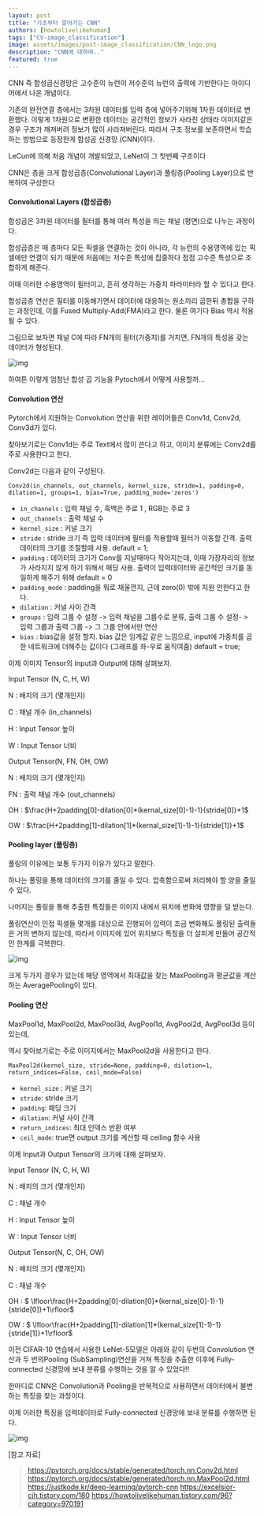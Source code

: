 ```yaml
---
layout: post
title: "기초부터 알아가는 CNN"
authors: [howtolivelikehuman]
tags: ["CV-image_classification"]
image: assets/images/post-image_classification/CNN_logo.png
description: "CNN에 대하여.."
featured: true
---
```


CNN 즉 합성곱신경망은 고수준의 뉴런이 저수준의 뉴런의 출력에 기반한다는 아이디어에서 나온 개념이다.

기존의 완전연결 층에서는 3차원 데이터를 입력 층에 넣어주기위해 1차원 데이터로 변환했다.  이렇게 1차원으로 변환한 데이터는 공간적인 정보가 사라진 상태라 이미지같은 경우 구조가 깨져버려 정보가 많이 사라져버린다. 따라서 구조 정보를 보존하면서 학습하는 방법으로 등장한게 합성곱 신경망 (CNN)이다.

LeCun에 의해 처음 개념이 개발되었고, LeNet이 그 첫번째 구조이다

CNN은 층을 크게 합성곱층(Convolutional Layer)과 풀링층(Pooling Layer)으로 반복하여 구성한다

#### Convolutional Layers (합성곱층)

합성곱은 3차원 데이터를 필터를 통해 여러 특성을 띄는 채널 (평면)으로 나누는 과정이다.

합성곱층은 매 층마다 모든 픽셀을 연결하는 것이 아니라, 각 뉴런의 수용영역에 있는 픽셀에만 연결이 되기 때문에 처음에는 저수준 특성에 집중하다 점점 고수준 특성으로 조합하게 해준다.

이때 이러한 수용영역이 필터이고, 흔히 생각하는 가중치 파라미터라 할 수 있다고 한다.

합성곱층 연산은 필터를 이동해가면서 데이터에 대응하는 원소끼리 곱한뒤 총합을 구하는 과정인데, 이를 Fused Multiply-Add(FMA)라고 한다. 물론 여기다 Bias 역시 적용될 수 있다.

그림으로 보자면 채널 C에 따라 FN개의 필터(가중치)를 거치면, FN개의 특성을 갖는 데이터가 형성된다.

![img](https://blog.kakaocdn.net/dn/b3FkeR/btqKibpnict/hvXg8asb8TsDP0kTVKnXsK/img.png)

하여튼 이렇게 엄청난 합성 곱 기능을 Pytoch에서 어떻게 사용할까...

#### Convolution 연산

Pytorch에서 지원하는 Convolution 연산을 위한 레이어들은 Conv1d, Conv2d, Conv3d가 있다.

찾아보기로는 Conv1d는 주로 Text에서 많이 쓴다고 하고, 이미지 분류에는 Conv2d를 주로 사용한다고 한다.

Conv2d는 다음과 같이 구성된다.

`Conv2d(in_channels, out_channels, kernel_size, stride=1, padding=0, dilation=1, groups=1, bias=True, padding_mode='zeros')`

* `in_channels` : 입력 채널 수, 흑백은 주로 1 , RGB는 주로 3
* `out_channels` : 출력 채널 수
* `kernel_size` :  커널 크기
* `stride` :  stride 크기 즉 입력 데이터에 필터를 적용할때 필터가 이동할 간격. 출력 데이터의 크기를 조절할때 사용. default = 1;
* `padding` : 데이터의 크기가 Conv를 지날때마다 작아지는데, 이때 가장자리의 정보가 사라지지 않게 하기 위해서 패딩 사용.  출력이 입력데이터와 공간적인 크기를 동일하게 해주기 위해 default = 0
* `padding_mode` : padding을 뭐로 채울껀지, 근데 zero(0) 밖에 지원 안한다고 한다.
* `dilation` : 커널 사이 간격
* `groups` : 입력 그룹 수 설정 -> 입력 채널을 그룹수로 분류, 출력 그룹 수 설정- > 입력 그룹과 출력 그룹 -> 그 그룹 안에서만 연산
* `bias` : bias값을 설정 할지. bias 값은 임계값 같은 느낌으로, input에 가중치를 곱한 네트워크에 더해주는 값이다 (그래프를 좌-우로 움직여줌) default = true;

이제 이미지 Tensor의 Input과 Output에 대해 살펴보자.

Input Tensor (N, C, H, W)

N : 배치의 크기 (몇개인지)

C : 채널 개수 (in_channels)

H : Input Tensor 높이

W : Input Tensor 너비

Output Tensor(N, FN, OH, OW)

N : 배치의 크기 (몇개인지)

FN : 출력 채널 개수 (out_channels)

OH : $\frac{H+2padding[0]-dilation[0]*(kernal_size[0]-1)-1}{stride[0]}+1$

OW : $\frac{H+2padding[1]-dilation[1]*(kernal_size[1]-1)-1}{stride[1]}+1$

#### Pooling layer (풀링층)

풀링의 이유에는 보통 두가지 이유가 있다고 말한다.

하나는 풀링을 통해 데이터의 크기를 줄일 수 있다. 압축함으로써 처리해야 할 양을 줄일 수 있다.

나머지는 풀링을 통해 추출한 특징들은 이미지 내에서 위치에 변화에 영향을 덜 받는다.

풀링연산이 인접 픽셀들 몇개를 대상으로 진행되어 입력이 조금 변화해도 풀링된 출력들은 거의 변하지 않는데, 따라서 이미지에 있어 위치보다 특징을 더 살피게 만들어 공간적인 한계를 극복한다.

![img](https://blog.kakaocdn.net/dn/cmI0rh/btqJ8glHhF6/mkPA9EbTlCOLwzfzWwFio1/img.png)

크게 두가지 경우가 있는데 해당 영역에서 최대값을 찾는 MaxPooling과 평균값을 계산하는 AveragePooling이 있다.

#### Pooling 연산

MaxPool1d, MaxPool2d, MaxPool3d, AvgPool1d, AvgPool2d, AvgPool3d 등이 있는데,

역시 찾아보기로는 주로 이미지에서는 MaxPool2d을 사용한다고 한다.

`MaxPool2d(kernel_size, stride=None, padding=0, dilation=1, return_indices=False, ceil_mode=False)`

* `kernel_size` :  커널 크기
* `stride`:  stride 크기
* `padding`:  패딩 크기
* `dilation`:  커널 사이 간격
* `return_indices`: 최대 인덱스 반환 여부
* `ceil_mode`: true면 output 크기를 계산할 때 ceiling 함수 사용

이제  Input과 Output Tensor의 크기에 대해 살펴보자.

Input Tensor (N, C, H, W)

N : 배치의 크기 (몇개인지)

C : 채널 개수

H : Input Tensor 높이

W : Input Tensor 너비

Output Tensor(N, C, OH, OW)

N : 배치의 크기 (몇개인지)

C : 채널 개수

OH : $ \lfloor\frac{H+2padding[0]-dilation[0]*(kernal_size[0]-1)-1}{stride[0]}+1\rfloor$

OW : $ \lfloor\frac{H+2padding[1]-dilation[1]*(kernal_size[1]-1)-1}{stride[1]}+1\rfloor$

이전 CIFAR-10 연습에서 사용한 LeNet-5모델은 아래와 같이 두번의 Convolution 연산과 두 번의Pooling (SubSampling)연산을 거쳐 특징을 추출한 이후에 Fully-connected 신경망에 보내 분류를 수행하는 것을 알 수 있었다!!

한마디로 CNN은 Convolution과 Pooling을 반복적으로 사용하면서 데이터에서 불변하는 특징을 찾는 과정이다.

이제 이러한 특징을 입력데이터로 Fully-connected 신경망에 보내 분류를 수행하면 된다.

![img](https://blog.kakaocdn.net/dn/HA7Hq/btqJ92tU4k7/KN0jht5rqhZFBy9g66LHTk/img.png)

[참고 자료]

> <https://pytorch.org/docs/stable/generated/torch.nn.Conv2d.html>
> <https://pytorch.org/docs/stable/generated/torch.nn.MaxPool2d.html>
> <https://justkode.kr/deep-learning/pytorch-cnn>
> <https://excelsior-cjh.tistory.com/180>
> <https://howtolivelikehuman.tistory.com/96?category=970191>

